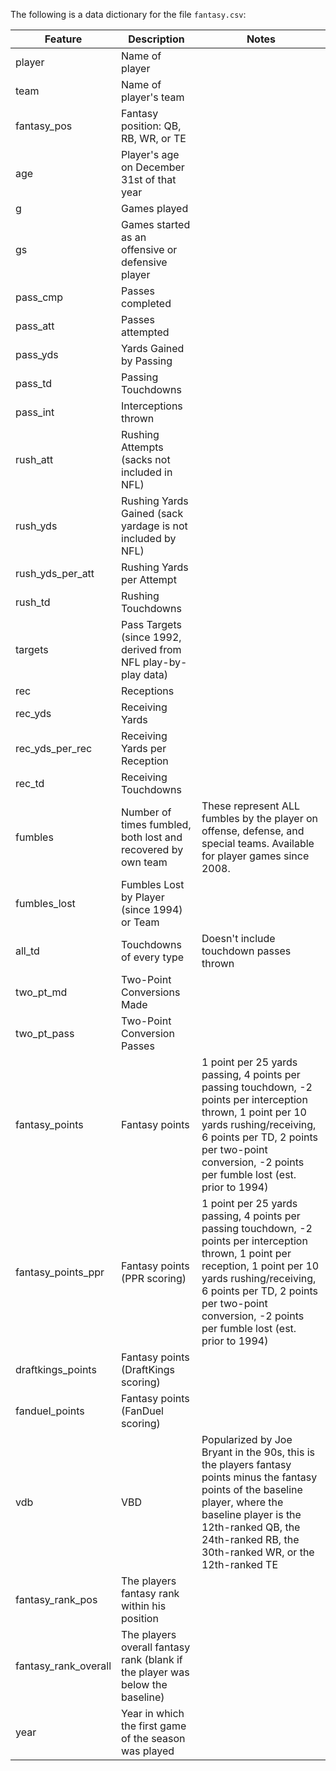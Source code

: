 The following is a data dictionary for the file `fantasy.csv`:

| Feature              | Description                                                                   | Notes                                                                                                                                                                                                                                                              |
|----------------------|-------------------------------------------------------------------------------|--------------------------------------------------------------------------------------------------------------------------------------------------------------------------------------------------------------------------------------------------------------------|
| player               | Name of player                                                                |                                                                                                                                                                                                                                                                    |
| team                 | Name of player's team                                                         |                                                                                                                                                                                                                                                                    |
| fantasy_pos          | Fantasy position: QB, RB, WR, or TE                                           |                                                                                                                                                                                                                                                                    |
| age                  | Player's age on December 31st of that year                                    |                                                                                                                                                                                                                                                                    |
| g                    | Games played                                                                  |                                                                                                                                                                                                                                                                    |
| gs                   | Games started as an offensive or defensive player                             |                                                                                                                                                                                                                                                                    |
| pass_cmp             | Passes completed                                                              |                                                                                                                                                                                                                                                                    |
| pass_att             | Passes attempted                                                              |                                                                                                                                                                                                                                                                    |
| pass_yds             | Yards Gained by Passing                                                       |                                                                                                                                                                                                                                                                    |
| pass_td              | Passing Touchdowns                                                            |                                                                                                                                                                                                                                                                    |
| pass_int             | Interceptions thrown                                                          |                                                                                                                                                                                                                                                                    |
| rush_att             | Rushing Attempts (sacks not included in NFL)                                  |                                                                                                                                                                                                                                                                    |
| rush_yds             | Rushing Yards Gained (sack yardage is not included by NFL)                    |                                                                                                                                                                                                                                                                    |
| rush_yds_per_att     | Rushing Yards per Attempt                                                     |                                                                                                                                                                                                                                                                    |
| rush_td              | Rushing Touchdowns                                                            |                                                                                                                                                                                                                                                                    |
| targets              | Pass Targets (since 1992, derived from NFL play-by-play data)                 |                                                                                                                                                                                                                                                                    |
| rec                  | Receptions                                                                    |                                                                                                                                                                                                                                                                    |
| rec_yds              | Receiving Yards                                                               |                                                                                                                                                                                                                                                                    |
| rec_yds_per_rec      | Receiving Yards per Reception                                                 |                                                                                                                                                                                                                                                                    |
| rec_td               | Receiving Touchdowns                                                          |                                                                                                                                                                                                                                                                    |
| fumbles              | Number of times fumbled, both lost and recovered by own team                   | These represent ALL fumbles by the player on offense, defense, and special teams. Available for player games since 2008.                                                                                                                                           |
| fumbles_lost         | Fumbles Lost by Player (since 1994) or Team                                   |                                                                                                                                                                                                                                                                    |
| all_td               | Touchdowns of every type                                                      | Doesn't include touchdown passes thrown                                                                                                                                                                                                                            |
| two_pt_md            | Two-Point Conversions Made                                                    |                                                                                                                                                                                                                                                                    |
| two_pt_pass          | Two-Point Conversion Passes                                                   |                                                                                                                                                                                                                                                                    |
| fantasy_points       | Fantasy points                                                                | 1 point per 25 yards passing, 4 points per passing touchdown, -2 points per interception thrown, 1 point per 10 yards rushing/receiving, 6 points per TD, 2 points per two-point conversion, -2 points per fumble lost (est. prior to 1994)                        |
| fantasy_points_ppr   | Fantasy points (PPR scoring)                                                  | 1 point per 25 yards passing, 4 points per passing touchdown, -2 points per interception thrown, 1 point per reception, 1 point per 10 yards rushing/receiving, 6 points per TD, 2 points per two-point conversion, -2 points per fumble lost (est. prior to 1994) |
| draftkings_points    | Fantasy points (DraftKings scoring)                                           |                                                                                                                                                                                                                                                                    |
| fanduel_points       | Fantasy points (FanDuel scoring)                                              |                                                                                                                                                                                                                                                                    |
| vdb                  | VBD                                                                           | Popularized by Joe Bryant in the 90s,  this is the players fantasy points minus the fantasy points of the baseline player,  where the baseline player is the 12th-ranked QB,  the 24th-ranked RB,  the 30th-ranked WR,  or the 12th-ranked TE                      |
| fantasy_rank_pos     | The players fantasy rank within his position                                  |                                                                                                                                                                                                                                                                    |
| fantasy_rank_overall | The players overall fantasy rank (blank if the player was below the baseline) |                                                                                                                                                                                                                                                                    |
| year                 | Year in which the first game of the season was played                         |                                                                                                                                                                                                                                                                    |

